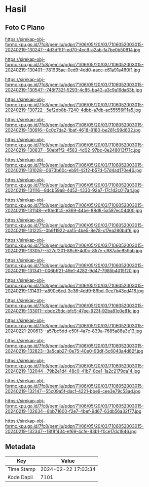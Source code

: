 # Hasil

## Foto C Plano

https://sirekap-obj-formc.kpu.go.id/7fc8/pemilu/pdpr/71/06/05/20/03/7106052003015-20240219-130247--4d3df51f-ed70-4cc9-a2ab-fa7be0b50814.jpg

https://sirekap-obj-formc.kpu.go.id/7fc8/pemilu/pdpr/71/06/05/20/03/7106052003015-20240219-130401--781935ae-0ed9-4dd0-aacc-c61a91a460f1.jpg

https://sirekap-obj-formc.kpu.go.id/7fc8/pemilu/pdpr/71/06/05/20/03/7106052003015-20240219-130547--748f732f-5293-4c85-ba43-a3c9a16da63b.jpg

https://sirekap-obj-formc.kpu.go.id/7fc8/pemilu/pdpr/71/06/05/20/03/7106052003015-20240219-130722--5ef2db8b-7240-4dbb-a7db-ac55556f11a5.jpg

https://sirekap-obj-formc.kpu.go.id/7fc8/pemilu/pdpr/71/06/05/20/03/7106052003015-20240219-130916--0c0c7da2-1baf-4618-8180-be281c99d602.jpg

https://sirekap-obj-formc.kpu.go.id/7fc8/pemilu/pdpr/71/06/05/20/03/7106052003015-20240219-130837--50ebf1f2-4583-4d02-97bc-0e248013f71c.jpg

https://sirekap-obj-formc.kpu.go.id/7fc8/pemilu/pdpr/71/06/05/20/03/7106052003015-20240219-131028--0673b60c-eb91-42f2-b57d-57d4ad170e46.jpg

https://sirekap-obj-formc.kpu.go.id/7fc8/pemilu/pdpr/71/06/05/20/03/7106052003015-20240219-131116--8dcb59a8-4d52-4330-92a7-17c1d2c017a4.jpg

https://sirekap-obj-formc.kpu.go.id/7fc8/pemilu/pdpr/71/06/05/20/03/7106052003015-20240219-131148--e10edfc5-e369-44be-88d8-5a587ec04400.jpg

https://sirekap-obj-formc.kpu.go.id/7fc8/pemilu/pdpr/71/06/05/20/03/7106052003015-20240219-131225--0b9f1922-aa15-4be5-8e78-c17ea280bdf6.jpg

https://sirekap-obj-formc.kpu.go.id/7fc8/pemilu/pdpr/71/06/05/20/03/7106052003015-20240219-133057--527cf201-89c6-4d0c-857e-c987a5e859ab.jpg

https://sirekap-obj-formc.kpu.go.id/7fc8/pemilu/pdpr/71/06/05/20/03/7106052003015-20240219-131341--006bff21-49e1-4282-9d47-7985b4015f20.jpg

https://sirekap-obj-formc.kpu.go.id/7fc8/pemilu/pdpr/71/06/05/20/03/7106052003015-20240219-131431--a890c6cd-3c36-4dd9-89bd-0ee7b43ed416.jpg

https://sirekap-obj-formc.kpu.go.id/7fc8/pemilu/pdpr/71/06/05/20/03/7106052003015-20240219-133011--cbdc25dc-bfc5-47ee-923f-92ba81c0e81c.jpg

https://sirekap-obj-formc.kpu.go.id/7fc8/pemilu/pdpr/71/06/05/20/03/7106052003015-20240221-200613--a57bc5dd-c50f-4a7c-839a-7685a88a3e13.jpg

https://sirekap-obj-formc.kpu.go.id/7fc8/pemilu/pdpr/71/06/05/20/03/7106052003015-20240219-132823--3a5cab27-0e75-40e0-93df-5c6043a4d82f.jpg

https://sirekap-obj-formc.kpu.go.id/7fc8/pemilu/pdpr/71/06/05/20/03/7106052003015-20240219-132044--79b2e1d4-48c0-41b7-8ce1-1a2c2179da14.jpg

https://sirekap-obj-formc.kpu.go.id/7fc8/pemilu/pdpr/71/06/05/20/03/7106052003015-20240219-132147--55c09a5f-dacf-4221-bbe9-cee3e79c53ad.jpg

https://sirekap-obj-formc.kpu.go.id/7fc8/pemilu/pdpr/71/06/05/20/03/7106052003015-20240219-132634--6bb71600-f2e7-4bef-9d67-63db56a32f77.jpg

https://sirekap-obj-formc.kpu.go.id/7fc8/pemilu/pdpr/71/06/05/20/03/7106052003015-20240219-132347--18f8f434-ef69-4cfe-83b1-f0ce17dc1846.jpg


## Metadata

| Key        | Value               |
| ---------- | ------------------- |
| Time Stamp | 2024-02-22 17:03:34 |
| Kode Dapil | 7101                |



